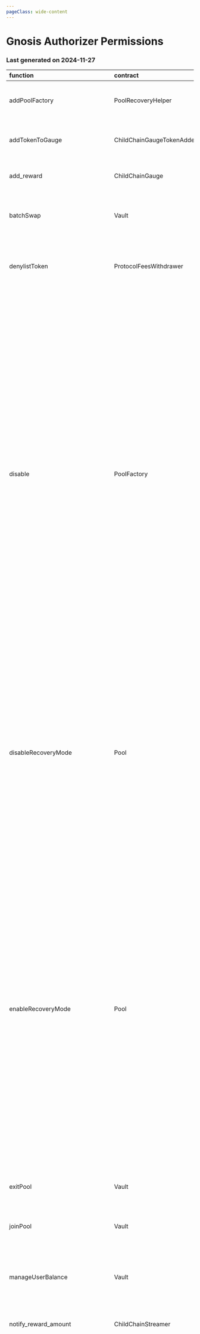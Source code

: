 ```yaml
---
pageClass: wide-content
---
```


# Gnosis Authorizer Permissions

### Last generated on 2024-11-27

| function                          | contract                       | callerNames                                                                                                                             | callerAddresses                                                                                                                                                                                                                                                                                                                                                                | deployments                                                                                                                                                                                                                                                                                                                                                                                                                                                                                                                                                                                                                                                                                                                                                                                                                                                                                                                                                                                                                                                                                                                                                                                                                                                                                                                                                                                                                                                                                                                                                                                                                                                                                                                                                                                                                                 | description                                                                                                                                                                                                                                                      |
|:----------------------------------|:-------------------------------|:----------------------------------------------------------------------------------------------------------------------------------------|:-------------------------------------------------------------------------------------------------------------------------------------------------------------------------------------------------------------------------------------------------------------------------------------------------------------------------------------------------------------------------------|:--------------------------------------------------------------------------------------------------------------------------------------------------------------------------------------------------------------------------------------------------------------------------------------------------------------------------------------------------------------------------------------------------------------------------------------------------------------------------------------------------------------------------------------------------------------------------------------------------------------------------------------------------------------------------------------------------------------------------------------------------------------------------------------------------------------------------------------------------------------------------------------------------------------------------------------------------------------------------------------------------------------------------------------------------------------------------------------------------------------------------------------------------------------------------------------------------------------------------------------------------------------------------------------------------------------------------------------------------------------------------------------------------------------------------------------------------------------------------------------------------------------------------------------------------------------------------------------------------------------------------------------------------------------------------------------------------------------------------------------------------------------------------------------------------------------------------------------------|:-----------------------------------------------------------------------------------------------------------------------------------------------------------------------------------------------------------------------------------------------------------------|
| addPoolFactory                    | PoolRecoveryHelper             | ['multisigs/blabs_ops']                                                                                                                 | ['[0x955556b002d05c7B31a9394c10897c1DA19eAEab](https://gnosisscan.io/address/0x955556b002d05c7B31a9394c10897c1DA19eAEab)']                                                                                                                                                                                                                                                     | ['[20221123-pool-recovery-helper](https://github.com/balancer/balancer-deployments/blob/master/tasks/20221123-pool-recovery-helper)']                                                                                                                                                                                                                                                                                                                                                                                                                                                                                                                                                                                                                                                                                                                                                                                                                                                                                                                                                                                                                                                                                                                                                                                                                                                                                                                                                                                                                                                                                                                                                                                                                                                                                                       | Adds a Pool Factory and all pools it created to the [poolRecoveryHelper](https://forum.balancer.fi/t/bip-121-permission-granting-recovery-mode/4045#grant-the-following-roles-to-the-balancer-labs-ops-multisigs-on-each-network-5) for monitoring.              |
| addTokenToGauge                   | ChildChainGaugeTokenAdder      | ['multisigs/lm']                                                                                                                        | ['[0x14969B55a675d13a1700F71A37511bc22D90155a](https://gnosisscan.io/address/0x14969B55a675d13a1700F71A37511bc22D90155a)']                                                                                                                                                                                                                                                     | ['[20220527-child-chain-gauge-token-adder](https://github.com/balancer/balancer-deployments/blob/master/tasks/20220527-child-chain-gauge-token-adder)']                                                                                                                                                                                                                                                                                                                                                                                                                                                                                                                                                                                                                                                                                                                                                                                                                                                                                                                                                                                                                                                                                                                                                                                                                                                                                                                                                                                                                                                                                                                                                                                                                                                                                     | Whitelists a new token to be used as a reward token for a particular gauge.                                                                                                                                                                                      |
| add_reward                        | ChildChainGauge                | ['multisigs/lm']                                                                                                                        | ['[0x14969B55a675d13a1700F71A37511bc22D90155a](https://gnosisscan.io/address/0x14969B55a675d13a1700F71A37511bc22D90155a)']                                                                                                                                                                                                                                                     | ['[20230316-child-chain-gauge-factory-v2](https://github.com/balancer/balancer-deployments/blob/master/tasks/20230316-child-chain-gauge-factory-v2)']                                                                                                                                                                                                                                                                                                                                                                                                                                                                                                                                                                                                                                                                                                                                                                                                                                                                                                                                                                                                                                                                                                                                                                                                                                                                                                                                                                                                                                                                                                                                                                                                                                                                                       | Enables a reward token for direct incentives on a gauge.                                                                                                                                                                                                         |
| batchSwap                         | Vault                          | ['20220916-batch-relayer-v4/BalancerRelayer', '20230314-batch-relayer-v5/BalancerRelayer', '20231031-batch-relayer-v6/BalancerRelayer'] | ['[0x3536fD480CA495Ac91E698A703248A8915c137a3](https://gnosisscan.io/address/0x3536fD480CA495Ac91E698A703248A8915c137a3)', '[0xeF606F58A4FD0fCcb066c6203d0994694d3eB2D3](https://gnosisscan.io/address/0xeF606F58A4FD0fCcb066c6203d0994694d3eB2D3)', '[0x2163c2FcD0940e84B8a68991bF926eDfB0Cd926C](https://gnosisscan.io/address/0x2163c2FcD0940e84B8a68991bF926eDfB0Cd926C)'] | ['[20210418-vault](https://github.com/balancer/balancer-deployments/blob/master/tasks/20210418-vault)']                                                                                                                                                                                                                                                                                                                                                                                                                                                                                                                                                                                                                                                                                                                                                                                                                                                                                                                                                                                                                                                                                                                                                                                                                                                                                                                                                                                                                                                                                                                                                                                                                                                                                                                                     | Allow a relayer to make a multihop trade or source liquidity from multiple pools on a users behalf.  [Relayer permissions notes](https://github.com/BalancerMaxis/multisig-ops/blob/staging/docs/Authorizer/vault_permissions.md).                               |
| denylistToken                     | ProtocolFeesWithdrawer         | ['multisigs/emergency']                                                                                                                 | ['[0xd6110A7756080a4e3BCF4e7EBBCA8E8aDFBC9962](https://gnosisscan.io/address/0xd6110A7756080a4e3BCF4e7EBBCA8E8aDFBC9962)']                                                                                                                                                                                                                                                     | ['[20220517-protocol-fee-withdrawer](https://github.com/balancer/balancer-deployments/blob/master/tasks/20220517-protocol-fee-withdrawer)']                                                                                                                                                                                                                                                                                                                                                                                                                                                                                                                                                                                                                                                                                                                                                                                                                                                                                                                                                                                                                                                                                                                                                                                                                                                                                                                                                                                                                                                                                                                                                                                                                                                                                                 | Adds a token to the ProtocolFeeWithdrawer deny list which prevents the withdrawal of that token from the ProtocolFeeCollector.                                                                                                                                   |
| disable                           | PoolFactory                    | ['multisigs/emergency', 'multisigs/dao', 'multisigs/lm']                                                                                | ['[0x14969B55a675d13a1700F71A37511bc22D90155a](https://gnosisscan.io/address/0x14969B55a675d13a1700F71A37511bc22D90155a)', '[0x2a5AEcE0bb9EfFD7608213AE1745873385515c18](https://gnosisscan.io/address/0x2a5AEcE0bb9EfFD7608213AE1745873385515c18)', '[0xd6110A7756080a4e3BCF4e7EBBCA8E8aDFBC9962](https://gnosisscan.io/address/0xd6110A7756080a4e3BCF4e7EBBCA8E8aDFBC9962)'] | ['[20230410-aave-linear-pool-v5](https://github.com/balancer/balancer-deployments/blob/master/tasks/20230410-aave-linear-pool-v5)', '[20230711-composable-stable-pool-v5](https://github.com/balancer/balancer-deployments/blob/master/tasks/20230711-composable-stable-pool-v5)', '[20230320-weighted-pool-v4](https://github.com/balancer/balancer-deployments/blob/master/tasks/20230320-weighted-pool-v4)', '[20221122-composable-stable-pool-v2](https://github.com/balancer/balancer-deployments/blob/master/tasks/20221122-composable-stable-pool-v2)', '[20230206-aave-rebalanced-linear-pool-v4](https://github.com/balancer/balancer-deployments/blob/master/tasks/20230206-aave-rebalanced-linear-pool-v4)', '[20220908-weighted-pool-v2](https://github.com/balancer/balancer-deployments/blob/master/tasks/20220908-weighted-pool-v2)', '[20220609-stable-pool-v2](https://github.com/balancer/balancer-deployments/blob/master/tasks/20220609-stable-pool-v2)', '[20230206-weighted-pool-v3](https://github.com/balancer/balancer-deployments/blob/master/tasks/20230206-weighted-pool-v3)', '[20240223-composable-stable-pool-v6](https://github.com/balancer/balancer-deployments/blob/master/tasks/20240223-composable-stable-pool-v6)', '[20221207-aave-rebalanced-linear-pool-v3](https://github.com/balancer/balancer-deployments/blob/master/tasks/20221207-aave-rebalanced-linear-pool-v3)', '[20230320-composable-stable-pool-v4](https://github.com/balancer/balancer-deployments/blob/master/tasks/20230320-composable-stable-pool-v4)', '[20230411-managed-pool-v2](https://github.com/balancer/balancer-deployments/blob/master/tasks/20230411-managed-pool-v2)', '[20230206-composable-stable-pool-v3](https://github.com/balancer/balancer-deployments/blob/master/tasks/20230206-composable-stable-pool-v3)'] | Disables new creation of pools from a pool factory.                                                                                                                                                                                                              |
| disableRecoveryMode               | Pool                           | ['multisigs/emergency']                                                                                                                 | ['[0xd6110A7756080a4e3BCF4e7EBBCA8E8aDFBC9962](https://gnosisscan.io/address/0xd6110A7756080a4e3BCF4e7EBBCA8E8aDFBC9962)']                                                                                                                                                                                                                                                     | ['[20230711-composable-stable-pool-v5](https://github.com/balancer/balancer-deployments/blob/master/tasks/20230711-composable-stable-pool-v5)', '[20230320-weighted-pool-v4](https://github.com/balancer/balancer-deployments/blob/master/tasks/20230320-weighted-pool-v4)', '[20221122-composable-stable-pool-v2](https://github.com/balancer/balancer-deployments/blob/master/tasks/20221122-composable-stable-pool-v2)', '[20230206-weighted-pool-v3](https://github.com/balancer/balancer-deployments/blob/master/tasks/20230206-weighted-pool-v3)', '[20240223-composable-stable-pool-v6](https://github.com/balancer/balancer-deployments/blob/master/tasks/20240223-composable-stable-pool-v6)', '[20230320-composable-stable-pool-v4](https://github.com/balancer/balancer-deployments/blob/master/tasks/20230320-composable-stable-pool-v4)', '[20230206-composable-stable-pool-v3](https://github.com/balancer/balancer-deployments/blob/master/tasks/20230206-composable-stable-pool-v3)']                                                                                                                                                                                                                                                                                                                                                                                                                                                                                                                                                                                                                                                                                                                                                                                                                                       | Removes a pool from [Recovery Mode](https://medium.com/@0xSkly/inside-balancer-code-recoverymode-9af34ce5ab72).                                                                                                                                                  |
| enableRecoveryMode                | Pool                           | ['multisigs/emergency', 'multisigs/dao', '20221123-pool-recovery-helper/PoolRecoveryHelper']                                            | ['[0xc3ccacE87f6d3A81724075ADcb5ddd85a8A1bB68](https://gnosisscan.io/address/0xc3ccacE87f6d3A81724075ADcb5ddd85a8A1bB68)', '[0x2a5AEcE0bb9EfFD7608213AE1745873385515c18](https://gnosisscan.io/address/0x2a5AEcE0bb9EfFD7608213AE1745873385515c18)', '[0xd6110A7756080a4e3BCF4e7EBBCA8E8aDFBC9962](https://gnosisscan.io/address/0xd6110A7756080a4e3BCF4e7EBBCA8E8aDFBC9962)'] | ['[20230410-aave-linear-pool-v5](https://github.com/balancer/balancer-deployments/blob/master/tasks/20230410-aave-linear-pool-v5)', '[20230711-composable-stable-pool-v5](https://github.com/balancer/balancer-deployments/blob/master/tasks/20230711-composable-stable-pool-v5)', '[20230320-weighted-pool-v4](https://github.com/balancer/balancer-deployments/blob/master/tasks/20230320-weighted-pool-v4)', '[20221122-composable-stable-pool-v2](https://github.com/balancer/balancer-deployments/blob/master/tasks/20221122-composable-stable-pool-v2)', '[20230206-aave-rebalanced-linear-pool-v4](https://github.com/balancer/balancer-deployments/blob/master/tasks/20230206-aave-rebalanced-linear-pool-v4)', '[20230206-weighted-pool-v3](https://github.com/balancer/balancer-deployments/blob/master/tasks/20230206-weighted-pool-v3)', '[20240223-composable-stable-pool-v6](https://github.com/balancer/balancer-deployments/blob/master/tasks/20240223-composable-stable-pool-v6)', '[20221207-aave-rebalanced-linear-pool-v3](https://github.com/balancer/balancer-deployments/blob/master/tasks/20221207-aave-rebalanced-linear-pool-v3)', '[20230320-composable-stable-pool-v4](https://github.com/balancer/balancer-deployments/blob/master/tasks/20230320-composable-stable-pool-v4)', '[20230411-managed-pool-v2](https://github.com/balancer/balancer-deployments/blob/master/tasks/20230411-managed-pool-v2)', '[20230206-composable-stable-pool-v3](https://github.com/balancer/balancer-deployments/blob/master/tasks/20230206-composable-stable-pool-v3)']                                                                                                                                                                                                                                                       | Puts a pool into [Recovery Mode](https://medium.com/@0xSkly/inside-balancer-code-recoverymode-9af34ce5ab72).                                                                                                                                                     |
| exitPool                          | Vault                          | ['20220916-batch-relayer-v4/BalancerRelayer', '20230314-batch-relayer-v5/BalancerRelayer', '20231031-batch-relayer-v6/BalancerRelayer'] | ['[0x3536fD480CA495Ac91E698A703248A8915c137a3](https://gnosisscan.io/address/0x3536fD480CA495Ac91E698A703248A8915c137a3)', '[0xeF606F58A4FD0fCcb066c6203d0994694d3eB2D3](https://gnosisscan.io/address/0xeF606F58A4FD0fCcb066c6203d0994694d3eB2D3)', '[0x2163c2FcD0940e84B8a68991bF926eDfB0Cd926C](https://gnosisscan.io/address/0x2163c2FcD0940e84B8a68991bF926eDfB0Cd926C)'] | ['[20210418-vault](https://github.com/balancer/balancer-deployments/blob/master/tasks/20210418-vault)']                                                                                                                                                                                                                                                                                                                                                                                                                                                                                                                                                                                                                                                                                                                                                                                                                                                                                                                                                                                                                                                                                                                                                                                                                                                                                                                                                                                                                                                                                                                                                                                                                                                                                                                                     | Allow a relayer to remove liquidity from a pool on the user's behalf.  [Relayer permissions notes](https://github.com/BalancerMaxis/multisig-ops/blob/staging/docs/Authorizer/vault_permissions.md).                                                             |
| joinPool                          | Vault                          | ['20220916-batch-relayer-v4/BalancerRelayer', '20230314-batch-relayer-v5/BalancerRelayer', '20231031-batch-relayer-v6/BalancerRelayer'] | ['[0x3536fD480CA495Ac91E698A703248A8915c137a3](https://gnosisscan.io/address/0x3536fD480CA495Ac91E698A703248A8915c137a3)', '[0xeF606F58A4FD0fCcb066c6203d0994694d3eB2D3](https://gnosisscan.io/address/0xeF606F58A4FD0fCcb066c6203d0994694d3eB2D3)', '[0x2163c2FcD0940e84B8a68991bF926eDfB0Cd926C](https://gnosisscan.io/address/0x2163c2FcD0940e84B8a68991bF926eDfB0Cd926C)'] | ['[20210418-vault](https://github.com/balancer/balancer-deployments/blob/master/tasks/20210418-vault)']                                                                                                                                                                                                                                                                                                                                                                                                                                                                                                                                                                                                                                                                                                                                                                                                                                                                                                                                                                                                                                                                                                                                                                                                                                                                                                                                                                                                                                                                                                                                                                                                                                                                                                                                     | Allow a relayer to add liquidity to a pool on the user's behalf.   [Relayer permissions notes](https://github.com/BalancerMaxis/multisig-ops/blob/staging/docs/Authorizer/vault_permissions.md).                                                                 |
| manageUserBalance                 | Vault                          | ['20220916-batch-relayer-v4/BalancerRelayer', '20230314-batch-relayer-v5/BalancerRelayer', '20231031-batch-relayer-v6/BalancerRelayer'] | ['[0x3536fD480CA495Ac91E698A703248A8915c137a3](https://gnosisscan.io/address/0x3536fD480CA495Ac91E698A703248A8915c137a3)', '[0xeF606F58A4FD0fCcb066c6203d0994694d3eB2D3](https://gnosisscan.io/address/0xeF606F58A4FD0fCcb066c6203d0994694d3eB2D3)', '[0x2163c2FcD0940e84B8a68991bF926eDfB0Cd926C](https://gnosisscan.io/address/0x2163c2FcD0940e84B8a68991bF926eDfB0Cd926C)'] | ['[20210418-vault](https://github.com/balancer/balancer-deployments/blob/master/tasks/20210418-vault)']                                                                                                                                                                                                                                                                                                                                                                                                                                                                                                                                                                                                                                                                                                                                                                                                                                                                                                                                                                                                                                                                                                                                                                                                                                                                                                                                                                                                                                                                                                                                                                                                                                                                                                                                     | Utilize existing Vault allowances and internal balances so that a user does not have to re-approve the new relayer for each token. [Relayer permissions notes](https://github.com/BalancerMaxis/multisig-ops/blob/staging/docs/Authorizer/vault_permissions.md). |
| notify_reward_amount              | ChildChainStreamer             | ['multisigs/blabs_ops']                                                                                                                 | ['[0x955556b002d05c7B31a9394c10897c1DA19eAEab](https://gnosisscan.io/address/0x955556b002d05c7B31a9394c10897c1DA19eAEab)']                                                                                                                                                                                                                                                     | ['[20220413-child-chain-gauge-factory](https://github.com/balancer/balancer-deployments/blob/master/tasks/20220413-child-chain-gauge-factory)']                                                                                                                                                                                                                                                                                                                                                                                                                                                                                                                                                                                                                                                                                                                                                                                                                                                                                                                                                                                                                                                                                                                                                                                                                                                                                                                                                                                                                                                                                                                                                                                                                                                                                             | Begins a seven day distribution of token rewards.                                                                                                                                                                                                                |
| pause                             | Pool                           | ['multisigs/emergency']                                                                                                                 | ['[0xd6110A7756080a4e3BCF4e7EBBCA8E8aDFBC9962](https://gnosisscan.io/address/0xd6110A7756080a4e3BCF4e7EBBCA8E8aDFBC9962)']                                                                                                                                                                                                                                                     | ['[20230410-aave-linear-pool-v5](https://github.com/balancer/balancer-deployments/blob/master/tasks/20230410-aave-linear-pool-v5)', '[20230711-composable-stable-pool-v5](https://github.com/balancer/balancer-deployments/blob/master/tasks/20230711-composable-stable-pool-v5)', '[20230320-weighted-pool-v4](https://github.com/balancer/balancer-deployments/blob/master/tasks/20230320-weighted-pool-v4)', '[20221122-composable-stable-pool-v2](https://github.com/balancer/balancer-deployments/blob/master/tasks/20221122-composable-stable-pool-v2)', '[20230206-aave-rebalanced-linear-pool-v4](https://github.com/balancer/balancer-deployments/blob/master/tasks/20230206-aave-rebalanced-linear-pool-v4)', '[20230206-weighted-pool-v3](https://github.com/balancer/balancer-deployments/blob/master/tasks/20230206-weighted-pool-v3)', '[20240223-composable-stable-pool-v6](https://github.com/balancer/balancer-deployments/blob/master/tasks/20240223-composable-stable-pool-v6)', '[20221207-aave-rebalanced-linear-pool-v3](https://github.com/balancer/balancer-deployments/blob/master/tasks/20221207-aave-rebalanced-linear-pool-v3)', '[20230320-composable-stable-pool-v4](https://github.com/balancer/balancer-deployments/blob/master/tasks/20230320-composable-stable-pool-v4)', '[20230411-managed-pool-v2](https://github.com/balancer/balancer-deployments/blob/master/tasks/20230411-managed-pool-v2)', '[20230206-composable-stable-pool-v3](https://github.com/balancer/balancer-deployments/blob/master/tasks/20230206-composable-stable-pool-v3)']                                                                                                                                                                                                                                                       | Stops trading in a pool.  Proportinal withdraws are still possible.                                                                                                                                                                                              |
| registerProtocolId                | ProtocolIdRegistry             | ['multisigs/lm']                                                                                                                        | ['[0x14969B55a675d13a1700F71A37511bc22D90155a](https://gnosisscan.io/address/0x14969B55a675d13a1700F71A37511bc22D90155a)']                                                                                                                                                                                                                                                     | ['[20230223-protocol-id-registry](https://github.com/balancer/balancer-deployments/blob/master/tasks/20230223-protocol-id-registry)']                                                                                                                                                                                                                                                                                                                                                                                                                                                                                                                                                                                                                                                                                                                                                                                                                                                                                                                                                                                                                                                                                                                                                                                                                                                                                                                                                                                                                                                                                                                                                                                                                                                                                                       | Registers a protocol in the linear pool protocol registry.                                                                                                                                                                                                       |
| removePoolFactory                 | PoolRecoveryHelper             | ['multisigs/blabs_ops']                                                                                                                 | ['[0x955556b002d05c7B31a9394c10897c1DA19eAEab](https://gnosisscan.io/address/0x955556b002d05c7B31a9394c10897c1DA19eAEab)']                                                                                                                                                                                                                                                     | ['[20221123-pool-recovery-helper](https://github.com/balancer/balancer-deployments/blob/master/tasks/20221123-pool-recovery-helper)']                                                                                                                                                                                                                                                                                                                                                                                                                                                                                                                                                                                                                                                                                                                                                                                                                                                                                                                                                                                                                                                                                                                                                                                                                                                                                                                                                                                                                                                                                                                                                                                                                                                                                                       | Removes a Pool Factory and all pools it created to the [poolRecoveryHelper](https://forum.balancer.fi/t/bip-121-permission-granting-recovery-mode/4045#grant-the-following-roles-to-the-balancer-labs-ops-multisigs-on-each-network-5) for monitoring.           |
| renameProtocolId                  | ProtocolIdRegistry             | ['multisigs/lm']                                                                                                                        | ['[0x14969B55a675d13a1700F71A37511bc22D90155a](https://gnosisscan.io/address/0x14969B55a675d13a1700F71A37511bc22D90155a)']                                                                                                                                                                                                                                                     | ['[20230223-protocol-id-registry](https://github.com/balancer/balancer-deployments/blob/master/tasks/20230223-protocol-id-registry)']                                                                                                                                                                                                                                                                                                                                                                                                                                                                                                                                                                                                                                                                                                                                                                                                                                                                                                                                                                                                                                                                                                                                                                                                                                                                                                                                                                                                                                                                                                                                                                                                                                                                                                       | Rename a protocolId in the linear pool protocol registry.                                                                                                                                                                                                        |
| setFeeTypePercentage              | ProtocolFeePercentagesProvider | ['multisigs/dao']                                                                                                                       | ['[0x2a5AEcE0bb9EfFD7608213AE1745873385515c18](https://gnosisscan.io/address/0x2a5AEcE0bb9EfFD7608213AE1745873385515c18)']                                                                                                                                                                                                                                                     | ['[20220725-protocol-fee-percentages-provider](https://github.com/balancer/balancer-deployments/blob/master/tasks/20220725-protocol-fee-percentages-provider)']                                                                                                                                                                                                                                                                                                                                                                                                                                                                                                                                                                                                                                                                                                                                                                                                                                                                                                                                                                                                                                                                                                                                                                                                                                                                                                                                                                                                                                                                                                                                                                                                                                                                             | Sets the protocol fee for a particular fee type for this deployment.                                                                                                                                                                                             |
| setFlashLoanFeePercentage         | ProtocolFeesCollector          | ['20220725-protocol-fee-percentages-provider/ProtocolFeePercentagesProvider']                                                           | ['[0x41B953164995c11C81DA73D212ED8Af25741b7Ac](https://gnosisscan.io/address/0x41B953164995c11C81DA73D212ED8Af25741b7Ac)']                                                                                                                                                                                                                                                     | ['[20210418-vault](https://github.com/balancer/balancer-deployments/blob/master/tasks/20210418-vault)']                                                                                                                                                                                                                                                                                                                                                                                                                                                                                                                                                                                                                                                                                                                                                                                                                                                                                                                                                                                                                                                                                                                                                                                                                                                                                                                                                                                                                                                                                                                                                                                                                                                                                                                                     | Sets the protocol fee charged on flash loans for this deployment.                                                                                                                                                                                                |
| setPaused                         | Vault                          | ['multisigs/emergency']                                                                                                                 | ['[0xd6110A7756080a4e3BCF4e7EBBCA8E8aDFBC9962](https://gnosisscan.io/address/0xd6110A7756080a4e3BCF4e7EBBCA8E8aDFBC9962)']                                                                                                                                                                                                                                                     | ['[20210418-vault](https://github.com/balancer/balancer-deployments/blob/master/tasks/20210418-vault)']                                                                                                                                                                                                                                                                                                                                                                                                                                                                                                                                                                                                                                                                                                                                                                                                                                                                                                                                                                                                                                                                                                                                                                                                                                                                                                                                                                                                                                                                                                                                                                                                                                                                                                                                     | Stops all trading activity involving the vault.                                                                                                                                                                                                                  |
| setRelayerApproval                | Vault                          | ['20220916-batch-relayer-v4/BalancerRelayer', '20230314-batch-relayer-v5/BalancerRelayer', '20231031-batch-relayer-v6/BalancerRelayer'] | ['[0x3536fD480CA495Ac91E698A703248A8915c137a3](https://gnosisscan.io/address/0x3536fD480CA495Ac91E698A703248A8915c137a3)', '[0xeF606F58A4FD0fCcb066c6203d0994694d3eB2D3](https://gnosisscan.io/address/0xeF606F58A4FD0fCcb066c6203d0994694d3eB2D3)', '[0x2163c2FcD0940e84B8a68991bF926eDfB0Cd926C](https://gnosisscan.io/address/0x2163c2FcD0940e84B8a68991bF926eDfB0Cd926C)'] | ['[20210418-vault](https://github.com/balancer/balancer-deployments/blob/master/tasks/20210418-vault)']                                                                                                                                                                                                                                                                                                                                                                                                                                                                                                                                                                                                                                                                                                                                                                                                                                                                                                                                                                                                                                                                                                                                                                                                                                                                                                                                                                                                                                                                                                                                                                                                                                                                                                                                     | Approve the relayer on the user's behalf (user must still provide a signed message). [Relayer permissions notes](https://github.com/BalancerMaxis/multisig-ops/blob/staging/docs/Authorizer/vault_permissions.md).                                               |
| setSwapFeePercentage              | Pool                           | ['multisigs/lm']                                                                                                                        | ['[0x14969B55a675d13a1700F71A37511bc22D90155a](https://gnosisscan.io/address/0x14969B55a675d13a1700F71A37511bc22D90155a)']                                                                                                                                                                                                                                                     | ['[20230410-aave-linear-pool-v5](https://github.com/balancer/balancer-deployments/blob/master/tasks/20230410-aave-linear-pool-v5)', '[20230711-composable-stable-pool-v5](https://github.com/balancer/balancer-deployments/blob/master/tasks/20230711-composable-stable-pool-v5)', '[20230320-weighted-pool-v4](https://github.com/balancer/balancer-deployments/blob/master/tasks/20230320-weighted-pool-v4)', '[20221122-composable-stable-pool-v2](https://github.com/balancer/balancer-deployments/blob/master/tasks/20221122-composable-stable-pool-v2)', '[20230206-aave-rebalanced-linear-pool-v4](https://github.com/balancer/balancer-deployments/blob/master/tasks/20230206-aave-rebalanced-linear-pool-v4)', '[20230206-weighted-pool-v3](https://github.com/balancer/balancer-deployments/blob/master/tasks/20230206-weighted-pool-v3)', '[20240223-composable-stable-pool-v6](https://github.com/balancer/balancer-deployments/blob/master/tasks/20240223-composable-stable-pool-v6)', '[20230320-composable-stable-pool-v4](https://github.com/balancer/balancer-deployments/blob/master/tasks/20230320-composable-stable-pool-v4)', '[20221207-aave-rebalanced-linear-pool-v3](https://github.com/balancer/balancer-deployments/blob/master/tasks/20221207-aave-rebalanced-linear-pool-v3)', '[20230206-composable-stable-pool-v3](https://github.com/balancer/balancer-deployments/blob/master/tasks/20230206-composable-stable-pool-v3)']                                                                                                                                                                                                                                                                                                                                                                                  | **Pools:** Authorize change of swap fees for pools that delegate ownership to Balancer Governance: 0xba1ba1... **Deployments**: Sets the protocol fee charged on swaps for this deployment.                                                                      |
| setSwapFeePercentage              | ProtocolFeesCollector          | ['20220725-protocol-fee-percentages-provider/ProtocolFeePercentagesProvider']                                                           | ['[0x41B953164995c11C81DA73D212ED8Af25741b7Ac](https://gnosisscan.io/address/0x41B953164995c11C81DA73D212ED8Af25741b7Ac)']                                                                                                                                                                                                                                                     | ['[20210418-vault](https://github.com/balancer/balancer-deployments/blob/master/tasks/20210418-vault)']                                                                                                                                                                                                                                                                                                                                                                                                                                                                                                                                                                                                                                                                                                                                                                                                                                                                                                                                                                                                                                                                                                                                                                                                                                                                                                                                                                                                                                                                                                                                                                                                                                                                                                                                     | **Pools:** Authorize change of swap fees for pools that delegate ownership to Balancer Governance: 0xba1ba1... **Deployments**: Sets the protocol fee charged on swaps for this deployment.                                                                      |
| setTargets                        | Pool                           | ['multisigs/lm']                                                                                                                        | ['[0x14969B55a675d13a1700F71A37511bc22D90155a](https://gnosisscan.io/address/0x14969B55a675d13a1700F71A37511bc22D90155a)']                                                                                                                                                                                                                                                     | ['[20230206-aave-rebalanced-linear-pool-v4](https://github.com/balancer/balancer-deployments/blob/master/tasks/20230206-aave-rebalanced-linear-pool-v4)', '[20230410-aave-linear-pool-v5](https://github.com/balancer/balancer-deployments/blob/master/tasks/20230410-aave-linear-pool-v5)']                                                                                                                                                                                                                                                                                                                                                                                                                                                                                                                                                                                                                                                                                                                                                                                                                                                                                                                                                                                                                                                                                                                                                                                                                                                                                                                                                                                                                                                                                                                                                | Allows setting the targets of the linear pools. Targets determine the ideal amount of unwrapped tokens.                                                                                                                                                          |
| setTokenRateCacheDuration         | Pool                           | ['multisigs/dao']                                                                                                                       | ['[0x2a5AEcE0bb9EfFD7608213AE1745873385515c18](https://gnosisscan.io/address/0x2a5AEcE0bb9EfFD7608213AE1745873385515c18)']                                                                                                                                                                                                                                                     | ['[20230320-composable-stable-pool-v4](https://github.com/balancer/balancer-deployments/blob/master/tasks/20230320-composable-stable-pool-v4)', '[20230206-composable-stable-pool-v3](https://github.com/balancer/balancer-deployments/blob/master/tasks/20230206-composable-stable-pool-v3)']                                                                                                                                                                                                                                                                                                                                                                                                                                                                                                                                                                                                                                                                                                                                                                                                                                                                                                                                                                                                                                                                                                                                                                                                                                                                                                                                                                                                                                                                                                                                              | Manage price caching on linear pools. See [here](https://forum.balancer.fi/t/proposal-boosted-pools-authorize-gauntlet-and-the-ballers-multisig-to-manage-pool-parameters/2400) for more details on configurable settings for linear pools.                      |
| set_reward_distributor            | ChildChainGauge                | ['multisigs/lm']                                                                                                                        | ['[0x14969B55a675d13a1700F71A37511bc22D90155a](https://gnosisscan.io/address/0x14969B55a675d13a1700F71A37511bc22D90155a)']                                                                                                                                                                                                                                                     | ['[20230316-child-chain-gauge-factory-v2](https://github.com/balancer/balancer-deployments/blob/master/tasks/20230316-child-chain-gauge-factory-v2)']                                                                                                                                                                                                                                                                                                                                                                                                                                                                                                                                                                                                                                                                                                                                                                                                                                                                                                                                                                                                                                                                                                                                                                                                                                                                                                                                                                                                                                                                                                                                                                                                                                                                                       | Not Found                                                                                                                                                                                                                                                        |
| set_reward_distributor            | ChildChainStreamer             | ['multisigs/lm']                                                                                                                        | ['[0x14969B55a675d13a1700F71A37511bc22D90155a](https://gnosisscan.io/address/0x14969B55a675d13a1700F71A37511bc22D90155a)']                                                                                                                                                                                                                                                     | ['[20220413-child-chain-gauge-factory](https://github.com/balancer/balancer-deployments/blob/master/tasks/20220413-child-chain-gauge-factory)']                                                                                                                                                                                                                                                                                                                                                                                                                                                                                                                                                                                                                                                                                                                                                                                                                                                                                                                                                                                                                                                                                                                                                                                                                                                                                                                                                                                                                                                                                                                                                                                                                                                                                             | Not Found                                                                                                                                                                                                                                                        |
| startAmplificationParameterUpdate | Pool                           | ['multisigs/lm']                                                                                                                        | ['[0x14969B55a675d13a1700F71A37511bc22D90155a](https://gnosisscan.io/address/0x14969B55a675d13a1700F71A37511bc22D90155a)']                                                                                                                                                                                                                                                     | ['[20230711-composable-stable-pool-v5](https://github.com/balancer/balancer-deployments/blob/master/tasks/20230711-composable-stable-pool-v5)', '[20221122-composable-stable-pool-v2](https://github.com/balancer/balancer-deployments/blob/master/tasks/20221122-composable-stable-pool-v2)', '[20240223-composable-stable-pool-v6](https://github.com/balancer/balancer-deployments/blob/master/tasks/20240223-composable-stable-pool-v6)', '[20230320-composable-stable-pool-v4](https://github.com/balancer/balancer-deployments/blob/master/tasks/20230320-composable-stable-pool-v4)', '[20230206-composable-stable-pool-v3](https://github.com/balancer/balancer-deployments/blob/master/tasks/20230206-composable-stable-pool-v3)']                                                                                                                                                                                                                                                                                                                                                                                                                                                                                                                                                                                                                                                                                                                                                                                                                                                                                                                                                                                                                                                                                                 | Start ramping up or down the A factor of a stableswap pool that delegated ownership to Balancer Governance: 0xba1ba1...                                                                                                                                          |
| stopAmplificationParameterUpdate  | Pool                           | ['multisigs/lm']                                                                                                                        | ['[0x14969B55a675d13a1700F71A37511bc22D90155a](https://gnosisscan.io/address/0x14969B55a675d13a1700F71A37511bc22D90155a)']                                                                                                                                                                                                                                                     | ['[20230711-composable-stable-pool-v5](https://github.com/balancer/balancer-deployments/blob/master/tasks/20230711-composable-stable-pool-v5)', '[20221122-composable-stable-pool-v2](https://github.com/balancer/balancer-deployments/blob/master/tasks/20221122-composable-stable-pool-v2)', '[20240223-composable-stable-pool-v6](https://github.com/balancer/balancer-deployments/blob/master/tasks/20240223-composable-stable-pool-v6)', '[20230320-composable-stable-pool-v4](https://github.com/balancer/balancer-deployments/blob/master/tasks/20230320-composable-stable-pool-v4)', '[20230206-composable-stable-pool-v3](https://github.com/balancer/balancer-deployments/blob/master/tasks/20230206-composable-stable-pool-v3)']                                                                                                                                                                                                                                                                                                                                                                                                                                                                                                                                                                                                                                                                                                                                                                                                                                                                                                                                                                                                                                                                                                 | Stop A-factor change leaving the A-Factor at its currently set value on a stableswap pool that delegated ownership to Balancer Governance: 0xba1ba1...                                                                                                           |
| swap                              | Vault                          | ['20220916-batch-relayer-v4/BalancerRelayer', '20230314-batch-relayer-v5/BalancerRelayer', '20231031-batch-relayer-v6/BalancerRelayer'] | ['[0x3536fD480CA495Ac91E698A703248A8915c137a3](https://gnosisscan.io/address/0x3536fD480CA495Ac91E698A703248A8915c137a3)', '[0xeF606F58A4FD0fCcb066c6203d0994694d3eB2D3](https://gnosisscan.io/address/0xeF606F58A4FD0fCcb066c6203d0994694d3eB2D3)', '[0x2163c2FcD0940e84B8a68991bF926eDfB0Cd926C](https://gnosisscan.io/address/0x2163c2FcD0940e84B8a68991bF926eDfB0Cd926C)'] | ['[20210418-vault](https://github.com/balancer/balancer-deployments/blob/master/tasks/20210418-vault)']                                                                                                                                                                                                                                                                                                                                                                                                                                                                                                                                                                                                                                                                                                                                                                                                                                                                                                                                                                                                                                                                                                                                                                                                                                                                                                                                                                                                                                                                                                                                                                                                                                                                                                                                     | Allow a relayer to trade within a single pool on the user's behalf. [Relayer permissions notes](https://github.com/BalancerMaxis/multisig-ops/blob/staging/docs/Authorizer/vault_permissions.md).                                                                |
| withdrawCollectedFees             | ProtocolFeesCollector          | ['20220517-protocol-fee-withdrawer/ProtocolFeesWithdrawer']                                                                             | ['[0xdAE7e32ADc5d490a43cCba1f0c736033F2b4eFca](https://gnosisscan.io/address/0xdAE7e32ADc5d490a43cCba1f0c736033F2b4eFca)']                                                                                                                                                                                                                                                     | ['[20210418-vault](https://github.com/balancer/balancer-deployments/blob/master/tasks/20210418-vault)']                                                                                                                                                                                                                                                                                                                                                                                                                                                                                                                                                                                                                                                                                                                                                                                                                                                                                                                                                                                                                                                                                                                                                                                                                                                                                                                                                                                                                                                                                                                                                                                                                                                                                                                                     | Allows the withdrawal of collected protocol fees.                                                                                                                                                                                                                |
| withdrawCollectedFees             | ProtocolFeesWithdrawer         | ['mimic/smartVaultV3', 'multisigs/lm', 'mimic/smartvault']                                                                              | ['[0x94Dd9C6152a2A0BBcB52d3297b723A6F01D5F9f7](https://gnosisscan.io/address/0x94Dd9C6152a2A0BBcB52d3297b723A6F01D5F9f7)', '[0x14969B55a675d13a1700F71A37511bc22D90155a](https://gnosisscan.io/address/0x14969B55a675d13a1700F71A37511bc22D90155a)', '[0x9e5D6427D2cdaDC68870197b099C2Df535Ec3c97](https://gnosisscan.io/address/0x9e5D6427D2cdaDC68870197b099C2Df535Ec3c97)'] | ['[20220517-protocol-fee-withdrawer](https://github.com/balancer/balancer-deployments/blob/master/tasks/20220517-protocol-fee-withdrawer)']                                                                                                                                                                                                                                                                                                                                                                                                                                                                                                                                                                                                                                                                                                                                                                                                                                                                                                                                                                                                                                                                                                                                                                                                                                                                                                                                                                                                                                                                                                                                                                                                                                                                                                 | Allows the withdrawal of collected protocol fees.                                                                                                                                                                                                                |